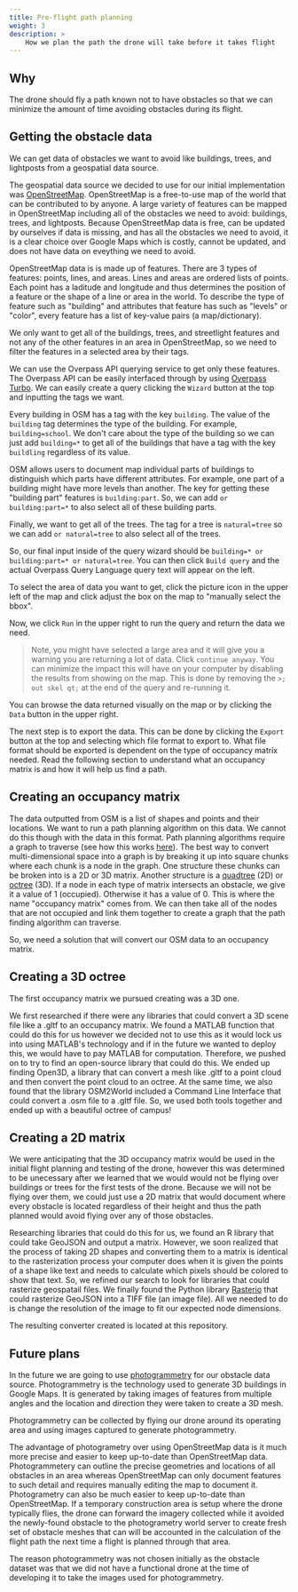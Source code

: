 ```yaml
---
title: Pre-flight path planning
weight: 3
description: >
    How we plan the path the drone will take before it takes flight
---
```


## Why

The drone should fly a path known not to have obstacles so that we can minimize the amount of time avoiding obstacles during its flight.

## Getting the obstacle data

We can get data of obstacles we want to avoid like buildings, trees, and lightposts from a geospatial data source.

The geospatial data source we decided to use for our initial implementation was [OpenStreetMap](https://www.openstreetmap.org). OpenStreetMap is a free-to-use map of the world that can be contributed to by anyone. A large variety of features can be mapped in OpenStreetMap including all of the obstacles we need to avoid: buildings, trees, and lightposts. Because OpenStreetMap data is free, can be updated by ourselves if data is missing, and has all the obstacles we need to avoid, it is a clear choice over Google Maps which is costly, cannot be updated, and does not have data on eveything we need to avoid.

OpenStreetMap data is is made up of features. There are 3 types of features: points, lines, and areas. Lines and areas are ordered lists of points. Each point has a laditude and longitude and thus determines the position of a feature or the shape of a line or area in the world. To describe the type of feature such as "building" and attributes that feature has such as "levels" or "color", every feature has a list of key-value pairs (a map/dictionary).

We only want to get all of the buildings, trees, and streetlight features and not any of the other features in an area in OpenStreetMap, so we need to filter the features in a selected area by their tags.

We can use the Overpass API querying service to get only these features. The Overpass API can be easily interfaced through by using [Overpass Turbo](https://overpass-turbo.eu/). We can easily create a query clicking the `Wizard` button at the top and inputting the tags we want.

Every building in OSM has a tag with the key `building`. The value of the `building` tag determines the type of the building. For example, `building=school`. We don't care about the type of the building so we can just add `building=*` to get all of the buildings that have a tag with the key `buildling` regardless of its value.

OSM allows users to document map individual parts of buildings to distinguish which parts have different attributes. For example, one part of a building might have more levels than another. The key for getting these "building part" features is `building:part`. So, we can add `or building:part=*` to also select all of these building parts.

Finally, we want to get all of the trees. The tag for a tree is `natural=tree` so we can add `or natural=tree` to also select all of the trees.

So, our final input inside of the query wizard should be `building=* or building:part=* or natural=tree`. You can then click `Build query` and the actual Overpass Query Language query text will appear on the left.

To select the area of data you want to get, click the picture icon in the upper left of the map and click adjust the box on the map to "manually select the bbox".

Now, we click `Run` in the upper right to run the query and return the data we need.

> Note, you might have selected a large area and it will give you a warning you are returning a lot of data. Click `continue anyway`. You can minimize the impact this will have on your computer by disabling the results from showing on the map. This is done by removing the `>; out skel qt;` at the end of the query and re-running it.

You can browse the data returned visually on the map or by clicking the `Data` button in the upper right.

The next step is to export the data. This can be done by clicking the `Export` button at the top and selecting which file format to export to. What file format should be exported is dependent on the type of occupancy matrix needed. Read the following section to understand what an occupancy matrix is and how it will help us find a path.

## Creating an occupancy matrix

The data outputted from OSM is a list of shapes and points and their locations. We want to run a path planning algorithm on this data. We cannot do this though with the data in this format. Path planning algorithms require a graph to traverse (see how this works [here](https://www.redblobgames.com/pathfinding/a-star/introduction.html)). The best way to convert multi-dimensional space into a graph is by breaking it up into square chunks where each chunk is a node in the graph. One structure these chunks can be broken into is a 2D or 3D matrix. Another structure is a [quadtree](https://en.wikipedia.org/wiki/Quadtree) (2D) or [octree](http://www.open3d.org/docs/latest/tutorial/geometry/octree.html) (3D). If a node in each type of matrix intersects an obstacle, we give it a value of 1 (occupied). Otherwise it has a value of 0. This is where the name "occupancy matrix" comes from. We can then take all of the nodes that are not occupied and link them together to create a graph that the path finding algorithm can traverse.

So, we need a solution that will convert our OSM data to an occupancy matrix.

## Creating a 3D octree

The first occupancy matrix we pursued creating was a 3D one.

We first researched if there were any libraries that could convert a 3D scene file like a .gltf to an occupancy matrix. We found a MATLAB function that could do this for us however we decided not to use this as it would lock us into using MATLAB's technology and if in the future we wanted to deploy this, we would have to pay MATLAB for computation. Therefore, we pushed on to try to find an open-source library that could do this. We ended up finding Open3D, a library that can convert a mesh like .gltf to a point cloud and then convert the point cloud to an octree. At the same time, we also found that the library OSM2World included a Command Line Interface that could convert a .osm file to a .gltf file. So, we used both tools together and ended up with a beautiful octree of campus!

## Creating a 2D matrix

We were anticipating that the 3D occupancy matrix would be used in the initial flight planning and testing of the drone, however this was determined to be unecessary after we learned that we would would not be flying over buildings or trees for the first tests of the drone. Because we will not be flying over them, we could just use a 2D matrix that would document where every obstacle is located regardless of their height and thus the path planned would avoid flying over any of those obstacles.

Researching libraries that could do this for us, we found an R library that could take GeoJSON and output a matrix. However, we soon realized that the process of taking 2D shapes and converting them to a matrix is identical to the rasterization process your computer does when it is given the points of a shape like text and needs to calculate which pixels should be colored to show that text. So, we refined our search to look for libraries that could rasterize geospatail files. We finally found the Python library [Rasterio](https://rasterio.readthedocs.io/en/latest/) that could rasterize GeoJSON into a TIFF file (an image file). All we needed to do is change the resolution of the image to fit our expected node dimensions.

The resulting converter created is located at this repository.

## Future plans

In the future we are going to use [photogrammetry](https://en.wikipedia.org/wiki/Photogrammetry) for our obstacle data source. Photogrammetry is the technology used to generate 3D buildings in Google Maps. It is generated by taking images of features from multiple angles and the location and direction they were taken to create a 3D mesh.

Photogrammetry can be collected by flying our drone around its operating area and using images captured to generate photogrammetry.

The advantage of photogrametry over using OpenStreetMap data is it much more precise and easier to keep up-to-date than OpenStreetMap data. Photogrammetery can outline the precise geometries and locations of all obstacles in an area whereas OpenStreetMap can only document features to such detail and requires manually editing the map to document it. Photogrametry can also be much easier to keep up-to-date than OpenStreetMap. If a temporary construction area is setup where the drone typically flies, the drone can forward the imagery collected while it avoided the newly-found obstacle to the photogrametry world server to create fresh set of obstacle meshes that can will be accounted in the calculation of the flight path the next time a flight is planned through that area.

The reason photogrammetry was not chosen initially as the obstacle dataset was that we did not have a functional drone at the time of developing it to take the images used for photogrammetry.
